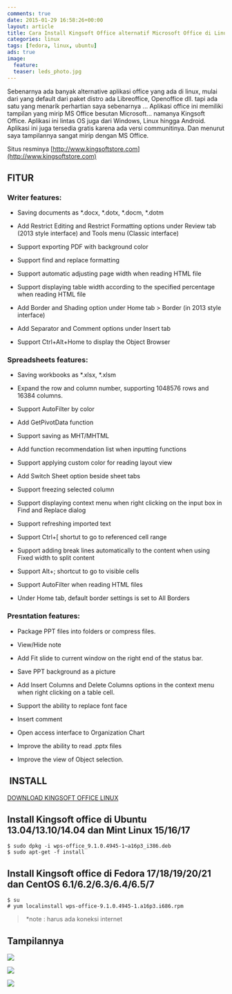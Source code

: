 ```yaml
---
comments: true
date: 2015-01-29 16:58:26+00:00
layout: article
title: Cara Install Kingsoft Office alternatif Microsoft Office di Linux
categories: linux
tags: [fedora, linux, ubuntu]
ads: true
image:
  feature: 
  teaser: leds_photo.jpg
---
```


Sebenarnya ada banyak alternative aplikasi office yang ada di linux, mulai dari yang default dari paket distro ada Libreoffice, Openoffice dll. tapi ada satu yang menarik perhartian saya sebenarnya ... Aplikasi office ini memiliki tampilan yang mirip MS Office besutan Microsoft... namanya Kingsoft Office. Aplikasi ini lintas OS juga dari Windows, Linux hingga Android. Aplikasi ini juga tersedia gratis karena ada versi communitinya. Dan menurut saya tampilannya sangat mirip dengan MS Office.

Situs resminya [http://www.kingsoftstore.com](http://www.kingsoftstore.com)

<!-- more -->



## FITUR





### Writer features:







  * Saving documents as *.docx, *.dotx, *.docm, *.dotm


  * Add Restrict Editing and Restrict Formatting options under Review tab (2013 style interface) and Tools menu (Classic interface)


  * Support exporting PDF with background color


  * Support find and replace formatting


  * Support automatic adjusting page width when reading HTML file


  * Support displaying table width according to the specified percentage when reading HTML file


  * Add Border and Shading option under Home tab > Border (in 2013 style interface)


  * Add Separator and Comment options under Insert tab


  * Support Ctrl+Alt+Home to display the Object Browser





### Spreadsheets features:







  * Saving workbooks as *.xlsx, *.xlsm


  * Expand the row and column number, supporting 1048576 rows and 16384 columns.


  * Support AutoFilter by color


  * Add GetPivotData function


  * Support saving as MHT/MHTML


  * Add function recommendation list when inputting functions


  * Support applying custom color for reading layout view


  * Add Switch Sheet option beside sheet tabs


  * Support freezing selected column


  * Support displaying context menu when right clicking on the input box in Find and Replace dialog


  * Support refreshing imported text


  * Support Ctrl+[ shortut to go to referenced cell range


  * Support adding break lines automatically to the content when using Fixed width to split content


  * Support Alt+; shortcut to go to visible cells


  * Support AutoFilter when reading HTML files


  * Under Home tab, default border settings is set to All Borders





### Presntation features:







  * Package PPT files into folders or compress files.


  * View/Hide note


  * Add Fit slide to current window on the right end of the status bar.


  * Save PPT background as a picture


  * Add Insert Columns and Delete Columns options in the context menu when right clicking on a table cell.


  * Support the ability to replace font face


  * Insert comment


  * Open access interface to Organization Chart


  * Improve the ability to read .pptx files


  * Improve the view of Object selection.





##  INSTALL



[DOWNLOAD KINGSOFT OFFICE LINUX](http://wps-community.org/download.html)



## Install Kingsoft office di Ubuntu 13.04/13.10/14.04 dan Mint Linux 15/16/17





    $ sudo dpkg -i wps-office_9.1.0.4945-1~a16p3_i386.deb
    $ sudo apt-get -f install





## Install Kingsoft office di Fedora 17/18/19/20/21 dan CentOS 6.1/6.2/6.3/6.4/6.5/7





    $ su
    # yum localinstall wps-office-9.1.0.4945-1.a16p3.i686.rpm





<blockquote> *note : harus ada koneksi internet</blockquote>





## Tampilannya



![](http://i713.photobucket.com/albums/ww134/upamisterlobal/Screenshot%20from%202015-01-30%20003441_zpszwwu6oji.png)



![](http://i713.photobucket.com/albums/ww134/upamisterlobal/Screenshot%20from%202015-01-30%20003532_zpsxqcn6tjo.png)

![](http://i713.photobucket.com/albums/ww134/upamisterlobal/Screenshot%20from%202015-01-30%20003601_zpsgys6o6ki.png)
